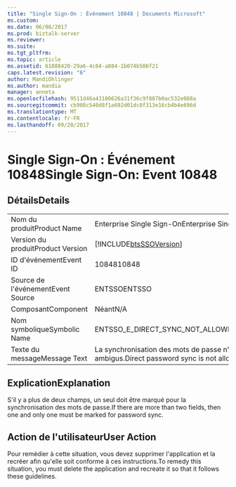 ```yaml
---
title: "Single Sign-On : Événement 10848 | Documents Microsoft"
ms.custom: 
ms.date: 06/08/2017
ms.prod: biztalk-server
ms.reviewer: 
ms.suite: 
ms.tgt_pltfrm: 
ms.topic: article
ms.assetid: 61888420-29a6-4c64-a884-1b074b586f21
caps.latest.revision: "6"
author: MandiOhlinger
ms.author: mandia
manager: anneta
ms.openlocfilehash: 9511d46a43180626a31f36c9f887b0ac532e088a
ms.sourcegitcommit: cb908c540d8f1a692d01dc8f313e16cb4b4e696d
ms.translationtype: MT
ms.contentlocale: fr-FR
ms.lasthandoff: 09/20/2017
---
```

# <a name="single-sign-on-event-10848"></a><span data-ttu-id="2dd60-102">Single Sign-On : Événement 10848</span><span class="sxs-lookup"><span data-stu-id="2dd60-102">Single Sign-On: Event 10848</span></span>
## <a name="details"></a><span data-ttu-id="2dd60-103">Détails</span><span class="sxs-lookup"><span data-stu-id="2dd60-103">Details</span></span>  
  
|||  
|-|-|  
|<span data-ttu-id="2dd60-104">Nom du produit</span><span class="sxs-lookup"><span data-stu-id="2dd60-104">Product Name</span></span>|<span data-ttu-id="2dd60-105">Enterprise Single Sign-On</span><span class="sxs-lookup"><span data-stu-id="2dd60-105">Enterprise Single Sign-On</span></span>|  
|<span data-ttu-id="2dd60-106">Version du produit</span><span class="sxs-lookup"><span data-stu-id="2dd60-106">Product Version</span></span>|[!INCLUDE[btsSSOVersion](../includes/btsssoversion-md.md)]|  
|<span data-ttu-id="2dd60-107">ID d'événement</span><span class="sxs-lookup"><span data-stu-id="2dd60-107">Event ID</span></span>|<span data-ttu-id="2dd60-108">10848</span><span class="sxs-lookup"><span data-stu-id="2dd60-108">10848</span></span>|  
|<span data-ttu-id="2dd60-109">Source de l'événement</span><span class="sxs-lookup"><span data-stu-id="2dd60-109">Event Source</span></span>|<span data-ttu-id="2dd60-110">ENTSSO</span><span class="sxs-lookup"><span data-stu-id="2dd60-110">ENTSSO</span></span>|  
|<span data-ttu-id="2dd60-111">Composant</span><span class="sxs-lookup"><span data-stu-id="2dd60-111">Component</span></span>|<span data-ttu-id="2dd60-112">Néant</span><span class="sxs-lookup"><span data-stu-id="2dd60-112">N/A</span></span>|  
|<span data-ttu-id="2dd60-113">Nom symbolique</span><span class="sxs-lookup"><span data-stu-id="2dd60-113">Symbolic Name</span></span>|<span data-ttu-id="2dd60-114">ENTSSO_E_DIRECT_SYNC_NOT_ALLOWED_AMBIGUOUS</span><span class="sxs-lookup"><span data-stu-id="2dd60-114">ENTSSO_E_DIRECT_SYNC_NOT_ALLOWED_AMBIGUOUS</span></span>|  
|<span data-ttu-id="2dd60-115">Texte du message</span><span class="sxs-lookup"><span data-stu-id="2dd60-115">Message Text</span></span>|<span data-ttu-id="2dd60-116">La synchronisation des mots de passe n'est pas autorisée pour cette application car ses champs sont ambigus.</span><span class="sxs-lookup"><span data-stu-id="2dd60-116">Direct password sync is not allowed for this application because its fields are ambiguous.</span></span>|  
  
## <a name="explanation"></a><span data-ttu-id="2dd60-117">Explication</span><span class="sxs-lookup"><span data-stu-id="2dd60-117">Explanation</span></span>  
 <span data-ttu-id="2dd60-118">S'il y a plus de deux champs, un seul doit être marqué pour la synchronisation des mots de passe.</span><span class="sxs-lookup"><span data-stu-id="2dd60-118">If there are more than two fields, then one and only one must be marked for password sync.</span></span>  
  
## <a name="user-action"></a><span data-ttu-id="2dd60-119">Action de l'utilisateur</span><span class="sxs-lookup"><span data-stu-id="2dd60-119">User Action</span></span>  
 <span data-ttu-id="2dd60-120">Pour remédier à cette situation, vous devez supprimer l'application et la recréer afin qu'elle soit conforme à ces instructions.</span><span class="sxs-lookup"><span data-stu-id="2dd60-120">To remedy this situation, you must delete the application and recreate it so that it follows these guidelines.</span></span>